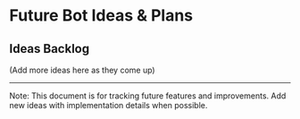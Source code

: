 # Future Bot Ideas & Plans


## Ideas Backlog
(Add more ideas here as they come up)

---
Note: This document is for tracking future features and improvements. Add new ideas with implementation details when possible.
